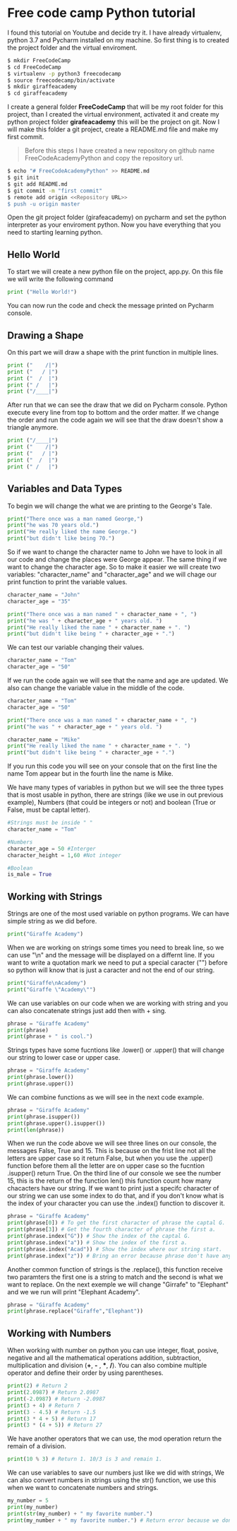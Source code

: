 # Free code camp Python tutorial

I found this tutorial on Youtube and decide try it. I have already virtualenv, python 3.7 and Pycharm installed on my machine. So first thing is to created the project folder and the virtual enviroment.

```bash
$ mkdir FreeCodeCamp
$ cd FreeCodeCamp
$ virtualenv -p python3 freecodecamp
$ source freecodecamp/bin/activate
$ mkdir giraffeacademy
$ cd giraffeacademy
```

I create a general folder **FreeCodeCamp** that will be my root folder for this project, than I created the virtual environment, activated it and create my python project folder **girafeacademy** this will be the project on git.
Now I will make this folder a git project, create a README.md file and make my first commit.
> Before this steps I have created a new repository on github name FreeCodeAcademyPython and copy the repository url. 

```bash
$ echo "# FreeCodeAcademyPython" >> README.md 
$ git init
$ git add README.md
$ git commit -m "first commit"
$ remote add origin <<Repository URL>>
$ push -u origin master
```
Open the git project folder (girafeacademy) on pycharm and set the python interpreter as your enviroment python. Now you have everything that you need to starting learning python.

## Hello World
 To start we will create a new python file on the project, app.py. On this file we will write the following command
```python
print ("Hello World!")
```
You can now run the code and check the message printed on Pycharm console.

## Drawing a Shape
On this part we will draw a shape with the print function in multiple lines.
```python
print ("    /|")
print ("   / |")
print ("  /  |")
print (" /   |")
print ("/____|")
```

After run that we can see the draw that we did on Pycharm console. Python execute every line from top to bottom and the order matter. If we change the order and run the code again we will see that the draw doesn't show a triangle anymore.
```python
print ("/____|")
print ("    /|")
print ("   / |")
print ("  /  |")
print (" /   |")
```

## Variables and Data Types
To begin we will change the what we are printing to the George's Tale.
```python
print("There once was a man named George,")
print("he was 70 years old.")
print("He really liked the name George.")
print("but didn't like being 70.")
```

So if we want to change the character name to John we have to look in all our code and change the places were George appear. The same thing if we want to change the character age. So to make it easier we will create two variables: "character_name" and "character_age" and we will chage our print function to print the variable values.


 ```python
character_name = "John"
character_age = "35"

print("There once was a man named " + character_name + ", ")
print("he was " + character_age + " years old. ")
print("He really liked the name " + character_name + ". ")
print("but didn't like being " + character_age + ".")

```

We can test our variable changing their values.

 ```python
character_name = "Tom"
character_age = "50"
```

If we run the code again we will see that the name and age are updated.
We also can change the variable value in the middle of the code.

 ```python
character_name = "Tom"
character_age = "50"

print("There once was a man named " + character_name + ", ")
print("he was " + character_age + " years old. ")

character_name = "Mike"
print("He really liked the name " + character_name + ". ")
print("but didn't like being " + character_age + ".")
```

If you run this code you will see on your console that on the first line the name Tom appear but in the fourth line the name is Mike.

We have many types of variables in python but we will see the three types that is most  usable in python, there are strings (like we use in out previous example), Numbers (that could be integers or not) and boolean (True or False, must be captal letter).

 ```python
#Strings must be inside " "
character_name = "Tom"

#Numbers
character_age = 50 #Interger
character_height = 1,60 #Not integer

#Boolean
is_male = True
```

## Working with Strings
Strings are one of the most used variable on python programs. We can have simple string as we did  before.
 ```python
print("Giraffe Academy")
```

When we are working on strings some times you need to break line, so we can use "\n" and the message will be displayed on a differnt line. If you want to write a quotation mark we need to put a special caracter ("\") before so python will know that is just a caracter and not the end of our string.

 ```python
print("Giraffe\nAcademy")
print("Giraffe \"Academy\"")
```

We can use variables on our code when we are working with string and you can also concatenate strings just add then with + sing.

 ```python
phrase = "Giraffe Academy"
print(phrase)
print(phrase + " is cool.")
```

Strings types have some fucntions like .lower() or .upper() that will change our string to lower case or upper case.

 ```python
phrase = "Giraffe Academy"
print(phrase.lower())
print(phrase.upper())
```

We can combine functions as we will see in the next code example.
 ```python
phrase = "Giraffe Academy"
print(phrase.isupper())
print(phrase.upper().isupper())
print(len(phrase))
```

When we run the code above we will see three lines on our console, the messages False, True and 15. This is because on the frist line not all the letters are upper case so it return False, but when you use the .upper() function before them all the letter are on upper case so the fucntion .isupper() return True. On the third line of our console we see the number 15, this is the return of the function len() this function count how many chacacters have our string.
If we want to print just a specifc character of our string we can use some index to do that, and if you don't know what is the index of your character you can use the .index() function to discover it.

 ```python
phrase = "Giraffe Academy"
print(phrase[0]) # To get the first character of phrase the captal G.
print(phrase[3]) # Get the fourth character of phrase the first a.
print(phrase.index("G")) # Show the index of the captal G.
print(phrase.index("a")) # Show the index of the first a.
print(phrase.index("Acad")) # Show the index where our string start.
print(phrase.index("z")) # Bring an error because phrase don't have any z.
```

Another common function of strings is the .replace(), this function receive two paramters the first one is a string to match and the second is what we want to replace. On the next exemple we will change "Girrafe" to "Elephant" and we we run will print "Elephant Academy".
 ```python
phrase = "Giraffe Academy"
print(phrase.replace("Giraffe","Elephant"))
```

## Working with Numbers
When working with number on python you can use integer, float, posive, negative and all the mathematical operations addition, subtraction, multiplication and division (**+**, **-** , **\***, **/**). You can also combine multiple operator and define their order by using parentheses.
 ```python
print(2) # Return 2
print(2.0987) # Return 2.0987
print(-2.0987) # Return -2.0987
print(3 + 4) # Return 7
print(3 - 4.5) # Return -1.5
print(3 * 4 + 5) # Return 17
print(3 * (4 + 5)) # Return 27
```

We have another operators that we can use, the mod operation return the remain of a division.
 ```python
print(10 % 3) # Return 1. 10/3 is 3 and remain 1.
```

We can use variables to save our numbers just like we did with strings, We can also convert numbers in strings using the str() function, we use this when we want to concatenate numbers and strings.
 ```python
my_number = 5
print(my_number)
print(str(my_number) + " my favorite number.")
print(my_number + " my favorite number.") # Return error because we don't convert our number into string.
```
